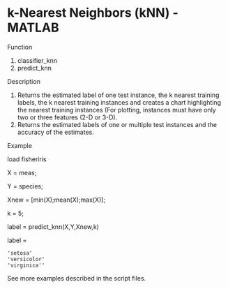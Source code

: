 # k-Nearest Neighbors (kNN) - MATLAB

Function 
1. classifier_knn 
2. predict_knn

Description 
1. Returns the estimated label of one test instance, the k nearest training labels, the k nearest training instances and creates a chart highlighting the nearest training instances (For plotting, instances must have only two or three features (2-D or 3-D).
2. Returns the estimated labels of one or multiple test instances and the accuracy of the estimates.

Example

load fisheriris

X = meas;

Y = species;

Xnew = [min(X);mean(X);max(X)];

k = 5;

label = predict_knn(X,Y,Xnew,k)

label = 

    'setosa'
    'versicolor'
    'virginica''

See more examples described in the script files.
